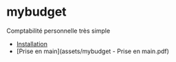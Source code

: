 # mybudget
Comptabilité personnelle très simple

* [Installation](installation.md)
* [Prise en main](assets/mybudget - Prise en main.pdf)
